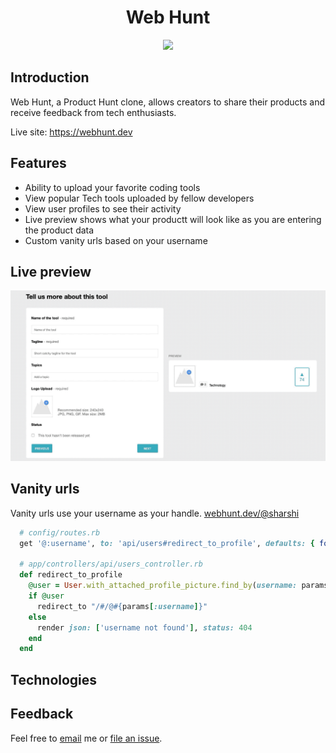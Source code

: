 
<h1 align="center">Web Hunt</h1>

<!-- ![web-hunt logo](app/assets/images/w-logo.png) -->
<p align="center">
  <a href="https://webhunt.dev">
    <img src="https://i.imgur.com/uoAl0Fc.png" />
  </a>
</p>

## Introduction
Web Hunt, a Product Hunt clone, allows creators to share their products and receive feedback from tech enthusiasts.

Live site: <a href='https://webhunt.dev'>https://webhunt.dev</a>

## Features 
 - Ability to upload your favorite coding tools
 - View popular Tech tools uploaded by fellow developers
 - View user profiles to see their activity
 - Live preview shows what your productt will look like as you are entering the product data
 - Custom vanity urls based on your username





## Live preview
![gif](app/assets/images/live-preview.gif)


## Vanity urls
Vanity urls use your username as your handle.
[webhunt.dev/@sharshi](https://webhunt.dev/@sharshi)

```ruby
  # config/routes.rb
  get '@:username', to: 'api/users#redirect_to_profile', defaults: { format: :json } 

  # app/controllers/api/users_controller.rb
  def redirect_to_profile
    @user = User.with_attached_profile_picture.find_by(username: params[:username])
    if @user
      redirect_to "/#/@#{params[:username]}"
    else
      render json: ['username not found'], status: 404
    end
  end
```


## Technologies 


## Feedback

Feel free to [email](mailto:sborisute@webhunt.dev) me or [file an issue](https://github.com/sharshi/Web-Hunt/issues/new).